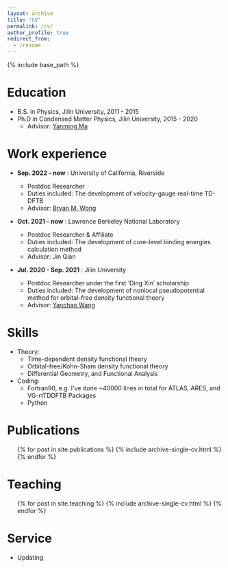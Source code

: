 ```yaml
---
layout: archive
title: "CV"
permalink: /cv/
author_profile: true
redirect_from:
  - /resume
---
```


{% include base_path %}

Education
======
* B.S. in Physics, Jilin University, 2011 - 2015
* Ph.D in Condensed Matter Physics, Jilin University, 2015 - 2020
  * Advisor: [Yanming Ma](http://mym.calypso.cn/)

Work experience
======
* **Sep. 2022 - now** : University of California, Riverside
  * Postdoc Researcher
  * Duties included: The development of velocity-gauge real-time TD-DFTB
  * Advisor: [Bryan M. Wong](https://www.bmwong-group.com/)

* **Oct. 2021 - now** : Lawrence Berkeley National Laboratory
  * Postdoc Researcher & Affiliate
  * Duties included: The development of core-level binding energies calculation method
  * Advisor: Jin Qian

* **Jul. 2020 - Sep. 2021** : Jilin University
  * Postdoc Researcher under the first ‘Ding Xin’ scholarship
  * Duties included: The development of nonlocal pseudopotential method for orbital-free density functional theory
  * Advisor: [Yanchao Wang](http://iccms.jlu.edu.cn/info/1036/1040.htm)
  
Skills
======
* Theory:
  * Time-dependent density functional theory
  * Orbital-free/Kohn-Sham density functional theory
  * Differential Geometry, and Functional Analysis
* Coding:
  * Fortran90, e.g. I've done ~40000 lines in total for ATLAS, ARES, and VG-rtTDDFTB Packages
  * Python

Publications
======
  <ul>{% for post in site.publications %}
    {% include archive-single-cv.html %}
  {% endfor %}</ul>
  
Teaching
======
  <ul>{% for post in site.teaching %}
    {% include archive-single-cv.html %}
  {% endfor %}</ul>
  
Service 
======
* Updating
